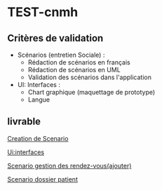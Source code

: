# TEST-cnmh

## Critères de validation
- Scénarios (entretien Sociale)  :
  - Rédaction de scénarios en français
  - Rédaction de scénarios en UML
  - Validation des scénarios dans l'application
- UI: Interfaces :
  - Chart graphique (maquettage de prototype)
  - Langue

## livrable 
[Creation de Scenario](https://docs.google.com/presentation/d/1F2E3IE4QJFF0rzH-XrKCJFfEV9KcsB0h5-n-ZrHCsEQ/edit?usp=sharing)

[Ui:interfaces](https://docs.google.com/presentation/d/1fa7EYfBr5LrT75KrNZx5tHSXKxaUfRxKWmEAN22skVA/edit?usp=sharing)

[Scenario gestion des rendez-vous(ajouter)](https://docs.google.com/presentation/d/15Nah7leOSqeGvJ32_7RseQEw62T39jUdLkepQu44uyU/edit?usp=sharing)


[Scenario dossier patient](https://docs.google.com/presentation/d/18gRgHg6iAl7_ycgi5RSAn0T8AQ3FPVu1v4s4NvziIBM/edit?usp=sharing)
